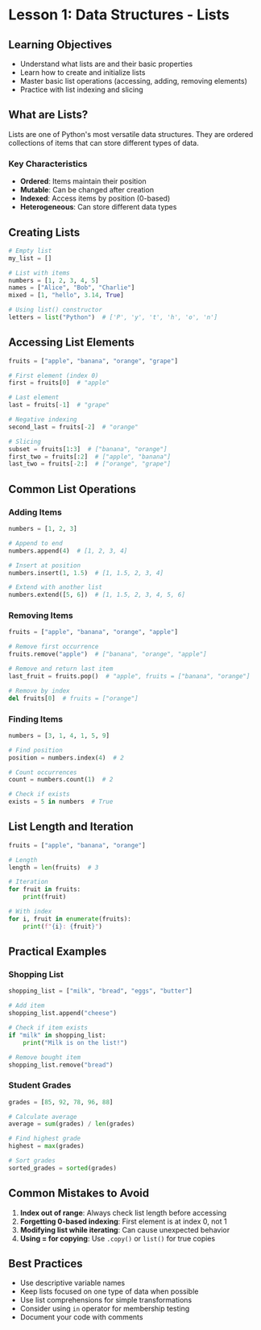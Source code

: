 # Lesson 1: Data Structures - Lists

## Learning Objectives
- Understand what lists are and their basic properties
- Learn how to create and initialize lists
- Master basic list operations (accessing, adding, removing elements)
- Practice with list indexing and slicing

## What are Lists?

Lists are one of Python's most versatile data structures. They are ordered collections of items that can store different types of data.

### Key Characteristics
- **Ordered**: Items maintain their position
- **Mutable**: Can be changed after creation
- **Indexed**: Access items by position (0-based)
- **Heterogeneous**: Can store different data types

## Creating Lists

```python
# Empty list
my_list = []

# List with items
numbers = [1, 2, 3, 4, 5]
names = ["Alice", "Bob", "Charlie"]
mixed = [1, "hello", 3.14, True]

# Using list() constructor
letters = list("Python")  # ['P', 'y', 't', 'h', 'o', 'n']
```

## Accessing List Elements

```python
fruits = ["apple", "banana", "orange", "grape"]

# First element (index 0)
first = fruits[0]  # "apple"

# Last element
last = fruits[-1]  # "grape"

# Negative indexing
second_last = fruits[-2]  # "orange"

# Slicing
subset = fruits[1:3]  # ["banana", "orange"]
first_two = fruits[:2]  # ["apple", "banana"]
last_two = fruits[-2:]  # ["orange", "grape"]
```

## Common List Operations

### Adding Items
```python
numbers = [1, 2, 3]

# Append to end
numbers.append(4)  # [1, 2, 3, 4]

# Insert at position
numbers.insert(1, 1.5)  # [1, 1.5, 2, 3, 4]

# Extend with another list
numbers.extend([5, 6])  # [1, 1.5, 2, 3, 4, 5, 6]
```

### Removing Items
```python
fruits = ["apple", "banana", "orange", "apple"]

# Remove first occurrence
fruits.remove("apple")  # ["banana", "orange", "apple"]

# Remove and return last item
last_fruit = fruits.pop()  # "apple", fruits = ["banana", "orange"]

# Remove by index
del fruits[0]  # fruits = ["orange"]
```

### Finding Items
```python
numbers = [3, 1, 4, 1, 5, 9]

# Find position
position = numbers.index(4)  # 2

# Count occurrences
count = numbers.count(1)  # 2

# Check if exists
exists = 5 in numbers  # True
```

## List Length and Iteration

```python
fruits = ["apple", "banana", "orange"]

# Length
length = len(fruits)  # 3

# Iteration
for fruit in fruits:
    print(fruit)

# With index
for i, fruit in enumerate(fruits):
    print(f"{i}: {fruit}")
```

## Practical Examples

### Shopping List
```python
shopping_list = ["milk", "bread", "eggs", "butter"]

# Add item
shopping_list.append("cheese")

# Check if item exists
if "milk" in shopping_list:
    print("Milk is on the list!")

# Remove bought item
shopping_list.remove("bread")
```

### Student Grades
```python
grades = [85, 92, 78, 96, 88]

# Calculate average
average = sum(grades) / len(grades)

# Find highest grade
highest = max(grades)

# Sort grades
sorted_grades = sorted(grades)
```

## Common Mistakes to Avoid

1. **Index out of range**: Always check list length before accessing
2. **Forgetting 0-based indexing**: First element is at index 0, not 1
3. **Modifying list while iterating**: Can cause unexpected behavior
4. **Using = for copying**: Use `.copy()` or `list()` for true copies

## Best Practices

- Use descriptive variable names
- Keep lists focused on one type of data when possible
- Use list comprehensions for simple transformations
- Consider using `in` operator for membership testing
- Document your code with comments

